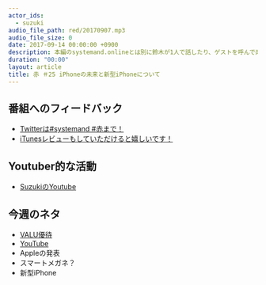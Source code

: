 ```yaml
---
actor_ids:
  - suzuki  
audio_file_path: red/20170907.mp3
audio_file_size: 0
date: 2017-09-14 00:00:00 +0900
description: 本編のsystemand.onlineとは別に鈴木が1人で話したり、ゲストを呼んで楽しくおしゃべりしちゃおう！っていうPodcastです！
duration: "00:00"
layout: article
title: 赤 ＃25 iPhoneの未来と新型iPhoneについて
---
```

## 番組へのフィードバック
* [Twitterは#systemand #赤まで！](https://twitter.com/search?q=%23systemand)
* [iTunesレビューもしていただけると嬉しいです！](https://itunes.apple.com/jp/podcast/systemand-online/id1205168408?mt=2)

## Youtuber的な活動
* [SuzukiのYoutube](https://www.youtube.com/channel/UCqTozqKO5AWD8OccCnW3Rvw)

## 今週のネタ
* [VALU優待](https://valu.is/tadashi1104)
* [YouTube](https://www.youtube.com/channel/UCqTozqKO5AWD8OccCnW3Rvw)
* Appleの発表
* スマートメガネ？
* 新型iPhone

